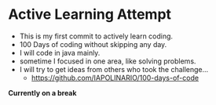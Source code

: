 # Active Learning Attempt
- This is my first commit to actively learn coding.
- 100 Days of coding without skipping any day.
- I will code in java mainly.
- sometime I focused in one area, like solving problems.
- I will try to get ideas from others who took the challenge... 
  - https://github.com/IAPOLINARIO/100-days-of-code
  
**Currently on a break**